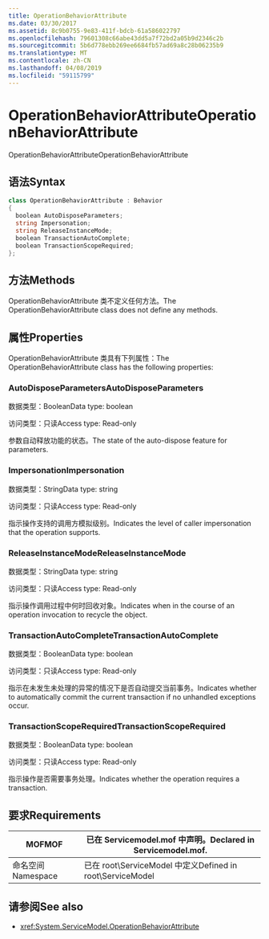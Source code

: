 ```yaml
---
title: OperationBehaviorAttribute
ms.date: 03/30/2017
ms.assetid: 8c9b0755-9e83-411f-bdcb-61a586022797
ms.openlocfilehash: 79601308c66abe43dd5a7f72bd2a05b9d2346c2b
ms.sourcegitcommit: 5b6d778ebb269ee6684fb57ad69a8c28b06235b9
ms.translationtype: MT
ms.contentlocale: zh-CN
ms.lasthandoff: 04/08/2019
ms.locfileid: "59115799"
---
```

# <a name="operationbehaviorattribute"></a><span data-ttu-id="16b23-102">OperationBehaviorAttribute</span><span class="sxs-lookup"><span data-stu-id="16b23-102">OperationBehaviorAttribute</span></span>
<span data-ttu-id="16b23-103">OperationBehaviorAttribute</span><span class="sxs-lookup"><span data-stu-id="16b23-103">OperationBehaviorAttribute</span></span>  
  
## <a name="syntax"></a><span data-ttu-id="16b23-104">语法</span><span class="sxs-lookup"><span data-stu-id="16b23-104">Syntax</span></span>  
  
```csharp
class OperationBehaviorAttribute : Behavior  
{  
  boolean AutoDisposeParameters;  
  string Impersonation;  
  string ReleaseInstanceMode;  
  boolean TransactionAutoComplete;  
  boolean TransactionScopeRequired;  
};  
```  
  
## <a name="methods"></a><span data-ttu-id="16b23-105">方法</span><span class="sxs-lookup"><span data-stu-id="16b23-105">Methods</span></span>  
 <span data-ttu-id="16b23-106">OperationBehaviorAttribute 类不定义任何方法。</span><span class="sxs-lookup"><span data-stu-id="16b23-106">The OperationBehaviorAttribute class does not define any methods.</span></span>  
  
## <a name="properties"></a><span data-ttu-id="16b23-107">属性</span><span class="sxs-lookup"><span data-stu-id="16b23-107">Properties</span></span>  
 <span data-ttu-id="16b23-108">OperationBehaviorAttribute 类具有下列属性：</span><span class="sxs-lookup"><span data-stu-id="16b23-108">The OperationBehaviorAttribute class has the following properties:</span></span>  
  
### <a name="autodisposeparameters"></a><span data-ttu-id="16b23-109">AutoDisposeParameters</span><span class="sxs-lookup"><span data-stu-id="16b23-109">AutoDisposeParameters</span></span>  
 <span data-ttu-id="16b23-110">数据类型：Boolean</span><span class="sxs-lookup"><span data-stu-id="16b23-110">Data type: boolean</span></span>  
  
 <span data-ttu-id="16b23-111">访问类型：只读</span><span class="sxs-lookup"><span data-stu-id="16b23-111">Access type: Read-only</span></span>  
  
 <span data-ttu-id="16b23-112">参数自动释放功能的状态。</span><span class="sxs-lookup"><span data-stu-id="16b23-112">The state of the auto-dispose feature for parameters.</span></span>  
  
### <a name="impersonation"></a><span data-ttu-id="16b23-113">Impersonation</span><span class="sxs-lookup"><span data-stu-id="16b23-113">Impersonation</span></span>  
 <span data-ttu-id="16b23-114">数据类型：String</span><span class="sxs-lookup"><span data-stu-id="16b23-114">Data type: string</span></span>  
  
 <span data-ttu-id="16b23-115">访问类型：只读</span><span class="sxs-lookup"><span data-stu-id="16b23-115">Access type: Read-only</span></span>  
  
 <span data-ttu-id="16b23-116">指示操作支持的调用方模拟级别。</span><span class="sxs-lookup"><span data-stu-id="16b23-116">Indicates the level of caller impersonation that the operation supports.</span></span>  
  
### <a name="releaseinstancemode"></a><span data-ttu-id="16b23-117">ReleaseInstanceMode</span><span class="sxs-lookup"><span data-stu-id="16b23-117">ReleaseInstanceMode</span></span>  
 <span data-ttu-id="16b23-118">数据类型：String</span><span class="sxs-lookup"><span data-stu-id="16b23-118">Data type: string</span></span>  
  
 <span data-ttu-id="16b23-119">访问类型：只读</span><span class="sxs-lookup"><span data-stu-id="16b23-119">Access type: Read-only</span></span>  
  
 <span data-ttu-id="16b23-120">指示操作调用过程中何时回收对象。</span><span class="sxs-lookup"><span data-stu-id="16b23-120">Indicates when in the course of an operation invocation to recycle the object.</span></span>  
  
### <a name="transactionautocomplete"></a><span data-ttu-id="16b23-121">TransactionAutoComplete</span><span class="sxs-lookup"><span data-stu-id="16b23-121">TransactionAutoComplete</span></span>  
 <span data-ttu-id="16b23-122">数据类型：Boolean</span><span class="sxs-lookup"><span data-stu-id="16b23-122">Data type: boolean</span></span>  
  
 <span data-ttu-id="16b23-123">访问类型：只读</span><span class="sxs-lookup"><span data-stu-id="16b23-123">Access type: Read-only</span></span>  
  
 <span data-ttu-id="16b23-124">指示在未发生未处理的异常的情况下是否自动提交当前事务。</span><span class="sxs-lookup"><span data-stu-id="16b23-124">Indicates whether to automatically commit the current transaction if no unhandled exceptions occur.</span></span>  
  
### <a name="transactionscoperequired"></a><span data-ttu-id="16b23-125">TransactionScopeRequired</span><span class="sxs-lookup"><span data-stu-id="16b23-125">TransactionScopeRequired</span></span>  
 <span data-ttu-id="16b23-126">数据类型：Boolean</span><span class="sxs-lookup"><span data-stu-id="16b23-126">Data type: boolean</span></span>  
  
 <span data-ttu-id="16b23-127">访问类型：只读</span><span class="sxs-lookup"><span data-stu-id="16b23-127">Access type: Read-only</span></span>  
  
 <span data-ttu-id="16b23-128">指示操作是否需要事务处理。</span><span class="sxs-lookup"><span data-stu-id="16b23-128">Indicates whether the operation requires a transaction.</span></span>  
  
## <a name="requirements"></a><span data-ttu-id="16b23-129">要求</span><span class="sxs-lookup"><span data-stu-id="16b23-129">Requirements</span></span>  
  
|<span data-ttu-id="16b23-130">MOF</span><span class="sxs-lookup"><span data-stu-id="16b23-130">MOF</span></span>|<span data-ttu-id="16b23-131">已在 Servicemodel.mof 中声明。</span><span class="sxs-lookup"><span data-stu-id="16b23-131">Declared in Servicemodel.mof.</span></span>|  
|---------|-----------------------------------|  
|<span data-ttu-id="16b23-132">命名空间</span><span class="sxs-lookup"><span data-stu-id="16b23-132">Namespace</span></span>|<span data-ttu-id="16b23-133">已在 root\ServiceModel 中定义</span><span class="sxs-lookup"><span data-stu-id="16b23-133">Defined in root\ServiceModel</span></span>|  
  
## <a name="see-also"></a><span data-ttu-id="16b23-134">请参阅</span><span class="sxs-lookup"><span data-stu-id="16b23-134">See also</span></span>

- <xref:System.ServiceModel.OperationBehaviorAttribute>
